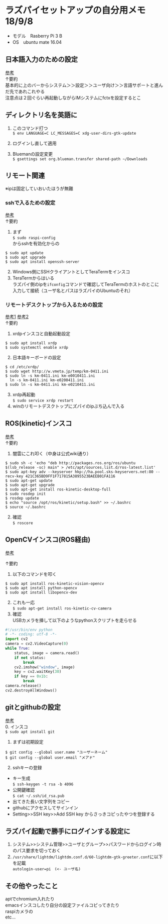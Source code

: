 # ラズパイセットアップの自分用メモ 18/9/8

  + モデル　Rasberry Pi 3 B  
  + OS　ubuntu mate 16.04  

## 日本語入力のための設定
[参考](https://deviceplus.jp/hobby/raspberrypi_entry_049/)  
↑要約  
基本的に上のバーからシステム＞＞設定＞＞ユーザ向け＞＞言語サポートと進んだ先であれこれやる  
注意点は２回ぐらい再起動しながらIMシステムにfctxを設定するとこ  

## ディレクトリ名を英語に  
1. このコマンド打つ  
`$ env LANGUAGE=C LC_MESSAGES=C xdg-user-dirs-gtk-update`

2. ログインし直して適用

3. Bluemanの設定変更  
`$ gsettings set org.blueman.transfer shared-path ~/Downloads`

## リモート関連
※ipは固定していおいたほうが無難  

### sshで入るための設定
[参考](https://s2jp.com/2014/01/raspberry-pi-ssh/)  
↑要約  
1. まず  
`$ sudo raspi-config`  
からsshを有効化からの  
```
$ sudo apt update
$ sudo apt upgrade
$ sudo apt install openssh-server
```
2. Windows側にSSHクライアントとしてTeraTermをインスコ  
3. TeraTermからはいる  
ラズパイ側のipを`ifconfig`コマンドで確認してTeraTermのホストのとこに入力して接続（ユーザ名とパスはラズパイのUbuntuのそれ）  

### リモートデスクトップから入るための設定
[参考1](https://qiita.com/sasayabaku/items/ff96f700d2b65fdf085e)
[参考2](https://qiita.com/t114/items/bfac508504b9a6b7570d)  
↑要約  
1. xrdpインスコと自動起動設定  
```
$ sudo apt install xrdp
$ sudo systemctl enable xrdp
```
2. 日本語キーボードの設定  
```
$ cd /etc/xrdp/
$ sudo wget http://w.vmeta.jp/temp/km-0411.ini
$ sudo ln -s km-0411.ini km-e0010411.ini
  ln -s km-0411.ini km-e0200411.ini
$ sudo ln -s km-0411.ini km-e0210411.ini
```
3. xrdp再起動  
`$ sudo service xrdp restart`  
4. winのリモートデスクトップにズパイのipぶち込んで入る  

## ROS(kinetic)インスコ
[参考](http://ai-coordinator.jp/ubuntu-mate-ros)  
↑要約  
1. 闇雲にこれ叩く（中身は公式wiki通り）  
```
$ sudo sh -c 'echo "deb http://packages.ros.org/ros/ubuntu $(lsb_release -sc) main" > /etc/apt/sources.list.d/ros-latest.list'  
$ sudo apt-key adv --keyserver hkp://ha.pool.sks-keyservers.net:80 --recv-key 421C365BD9FF1F717815A3895523BAEEB01FA116
$ sudo apt-get update
$ sudo apt-get upgrade
$ sudo apt-get install ros-kinetic-desktop-full
$ sudo rosdep init
$ rosdep update
$ echo "source /opt/ros/kinetic/setup.bash" >> ~/.bashrc
$ source ~/.bashrc
```
2. 確認  
`$ roscore`

## OpenCVインスコ(ROS経由)
[参考](https://gbiggs.github.io/ros_moveit_rsj_tutorial/image_processing_and_opencv.html)  

↑要約  
1. 以下のコマンドを叩く  
```
$ sudo apt install ros-kinetic-vision-opencv
$ sudo apt install python-opencv
$ sudo apt install libopencv-dev
```
2. これも一応  
`$ sudo apt-get install ros-kinetic-cv-camera`  
3. 確認  
USBカメラを挿して以下のようなpythonスクリプトを走らせる  
```python
#!/usr/bin/env python
# -*- coding: utf-8 -*-  
import cv2  
camera = cv2.VideoCapture(0)  
while True:  
    status, image = camera.read()  
    if not status:  
        break  
    cv2.imshow("window", image)  
    key = cv2.waitKey(30)  
    if key == 0x1b:  
        break  
camera.release()  
cv2.destroyAllWindows()  
```

## gitとgithubの設定
[参考](https://qiita.com/0ta2/items/25c27d447378b13a1ac3)  
0. インスコ  
`$ sudo apt install git`  
1. まずは初期設定  
```
$ git config --global user.name "ユーザーネーム"
$ git config --global user.email "メアド"
```
2. sshキーの登録  
 - キー生成  
`$ ssh-keygen -t rsa -b 4096`  
 - 公開鍵確認  
 `$ cat ~/.ssh/id_rsa.pub`  
 - 出てきた長い文字列をコピー  
 - githubにアクセスしてサインイン
 - Setting>>SSH key>>Add SSH key からさっきコピったやつを登録する

## ラズパイ起動で勝手にログインする設定に
1. システム>>システム管理>>ユーザとグループ>>パスワードからログイン時のパス要求を切っておく  
2. `/usr/share/lightdm/lightdm.conf.d/60-lightdm-gtk-greeter.conf`に以下を記載  
`autologin-user=pi　(<- ユーザ名)`  

## その他やったこと
aptでchromium入れたり  
emacsインスコしたり自分の設定ファイルコピってきたり  
raspiカメラの  
etc...
